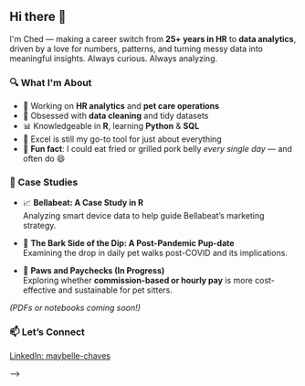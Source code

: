 ## Hi there 👋

I'm Ched — making a career switch from **25+ years in HR** to **data analytics**, driven by a love for numbers, patterns, and turning messy data into meaningful insights.  Always curious.  Always analyzing.

### 🔍 What I'm About
- 🎯 Working on **HR analytics** and **pet care operations**
- 🧹 Obsessed with **data cleaning** and tidy datasets
- 📊 Knowledgeable in **R**, learning **Python** & **SQL**
- 📎 Excel is still my go-to tool for just about everything  
- 🐷 **Fun fact**: I could eat fried or grilled pork belly *every single day* — and often do 😄

### 📁 Case Studies

- 📈 **Bellabeat: A Case Study in R**  
  Analyzing smart device data to help guide Bellabeat’s marketing strategy.

- 🐾 **The Bark Side of the Dip: A Post-Pandemic Pup-date**  
  Examining the drop in daily pet walks post-COVID and its implications.

- 💸 **Paws and Paychecks (In Progress)**  
  Exploring whether **commission-based or hourly pay** is more cost-effective and sustainable for pet sitters.

*(PDFs or notebooks coming soon!)*

### 📫 Let’s Connect  
[LinkedIn: maybelle-chaves](https://www.linkedin.com/in/maybelle-chaves)

-->

